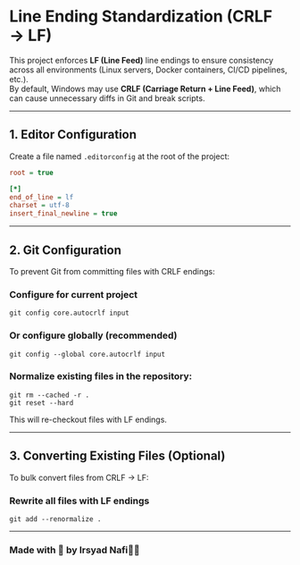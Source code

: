# Line Ending Standardization (CRLF → LF)

This project enforces **LF (Line Feed)** line endings to ensure consistency across all environments (Linux servers, Docker containers, CI/CD pipelines, etc.).  
By default, Windows may use **CRLF (Carriage Return + Line Feed)**, which can cause unnecessary diffs in Git and break scripts.

---

## 1. Editor Configuration

Create a file named `.editorconfig` at the root of the project:

```ini
root = true

[*]
end_of_line = lf
charset = utf-8
insert_final_newline = true
```

---


## 2. Git Configuration

To prevent Git from committing files with CRLF endings:

### Configure for current project
```
git config core.autocrlf input
```

### Or configure globally (recommended)
```
git config --global core.autocrlf input
```

### Normalize existing files in the repository:
```
git rm --cached -r .
git reset --hard
```

This will re-checkout files with LF endings.

---

## 3. Converting Existing Files (Optional)
To bulk convert files from CRLF → LF:

### Rewrite all files with LF endings
```
git add --renormalize .
```

---

### Made with 💖 by Irsyad Nafi👼🏿
